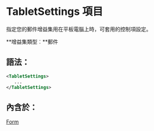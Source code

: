 
# TabletSettings 項目
指定您的郵件增益集用在平板電腦上時，可套用的控制項設定。

 **增益集類型︰**郵件


## 語法：


```XML
<TabletSettings>
   ...
</TabletSettings>
```


## 內含於：

[Form](../../reference/manifest/form.md)

